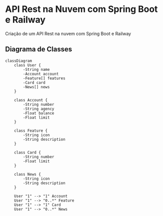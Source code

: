 # API Rest na Nuvem com Spring Boot e Railway

Criação de um API Rest na nuvem com Spring Boot e Railway

## Diagrama de Classes

```mermaid
classDiagram
    class User {
        -String name
        -Account account
        -Feature[] features
        -Card card
        -News[] news
    }

    class Account {
        -String number
        -String agency
        -Float balance
        -Float limit
    }

    class Feature {
        -String icon
        -String description
    }

    class Card {
        -String number
        -Float limit
    }

    class News {
        -String icon
        -String description
    }

    User "1" --> "1" Account
    User "1" --> "0..*" Feature
    User "1" --> "1" Card
    User "1" --> "0..*" News

```